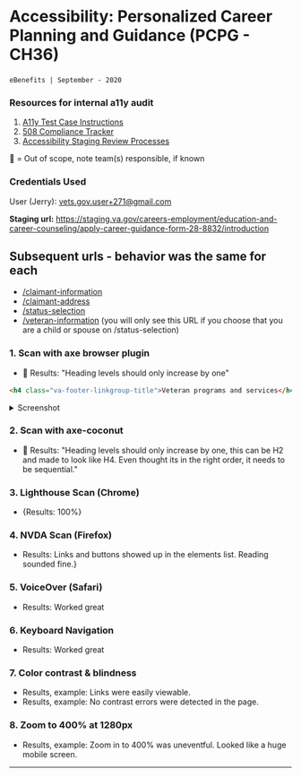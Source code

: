 # Accessibility: Personalized Career Planning and Guidance (PCPG - CH36) 
`eBenefits | September - 2020`

### Resources for internal a11y audit
1. [A11y Test Case Instructions](https://github.com/department-of-veterans-affairs/va.gov-team/blob/master/teams/vsa/accessibility/vsa-accessibility-test-cases-checklist.md)
2. [508 Compliance Tracker](https://docs.google.com/spreadsheets/d/1xHwdyQAwbsAnD5pTHGaMxpS9XfdbBVcVVTvulgWI7dw/edit#gid=0)
3. [Accessibility Staging Review Processes](https://github.com/department-of-veterans-affairs/va.gov-team/blob/master/platform/accessibility/guidance/staging-review-processes.md)

🙈 = Out of scope, note team(s) responsible, if known

### Credentials Used
User (Jerry): vets.gov.user+271@gmail.com

**Staging url:** https://staging.va.gov/careers-employment/education-and-career-counseling/apply-career-guidance-form-28-8832/introduction

## Subsequent urls - behavior was the same for each
- [/claimant-information](https://staging.va.gov/careers-employment/education-and-career-counseling/apply-career-guidance-form-28-8832/claimant-information)
- [/claimant-address](https://staging.va.gov/careers-employment/education-and-career-counseling/apply-career-guidance-form-28-8832/claimant-address)
- [/status-selection](https://staging.va.gov/careers-employment/education-and-career-counseling/apply-career-guidance-form-28-8832/status-selection)
- [/veteran-information](https://staging.va.gov/careers-employment/education-and-career-counseling/apply-career-guidance-form-28-8832//veteran-information) (you will only see this URL if you choose that you are a child or spouse on /status-selection)  
 

### 1. Scan with axe browser plugin  
- 🙈 Results: "Heading levels should only increase by one"  
```HTML
<h4 class="va-footer-linkgroup-title">Veteran programs and services</h4>
```
<details>
  <summary>Screenshot   
  </summary>
  
![CH36](https://github.com/department-of-veterans-affairs/va.gov-team/blob/master/teams/vsa/teams/ebenefits/images/CH36-axe.JPG)

</details>

### 2. Scan with axe-coconut   
- 🙈 Results: "Heading levels should only increase by one, this can be H2 and made to look like H4.  Even thought its in the right order, it needs to be sequential."   
### 3. Lighthouse Scan (Chrome)  
- {Results: 100%}
### 4. NVDA Scan (Firefox)  
- Results: Links and buttons showed up in the elements list.  Reading sounded fine.} 
### 5. VoiceOver (Safari)  
- Results: Worked great
### 6. Keyboard Navigation  
- Results: Worked great 
### 7. Color contrast & blindness  
- Results, example: Links were easily viewable.  
- Results, example: No contrast errors were detected in the page.  
### 8. Zoom to 400% at 1280px   
- Results, example: Zoom in to 400% was uneventful.  Looked like a huge mobile screen.  
----
